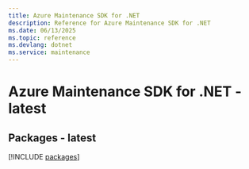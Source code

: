 ```yaml
---
title: Azure Maintenance SDK for .NET
description: Reference for Azure Maintenance SDK for .NET
ms.date: 06/13/2025
ms.topic: reference
ms.devlang: dotnet
ms.service: maintenance
---
```

# Azure Maintenance SDK for .NET - latest
## Packages - latest
[!INCLUDE [packages](maintenance-index.md)]